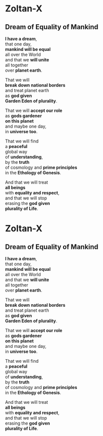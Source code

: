 # Zoltan-X  

## Dream of Equality of Mankind  

**I have a dream**,  
that one day,  
**mankind will be equal**  
all over the World  
and that we **will unite**  
all together  
over **planet earth**.  
  
That we will  
**break down national borders**  
and treat planet earth  
as **god given**  
**Garden Eden of plurality**.  
  
That we will **accept our role**  
as **gods gardener**  
**on this planet**  
and maybe one day,  
in **universe too**.  
  
That we will find  
a **peaceful**  
global way  
of **understanding**,  
by the **truth**  
of cosmology and **prime principles**  
in the **Ethology of Genesis**.  
  
And that we will treat  
**all beings**  
with **equality and respect**,  
and that we will stop  
erasing the **god given**  
**plurality of Life**.  
  # Zoltan-X  

## Dream of Equality of Mankind  

**I have a dream**,  
that one day,  
**mankind will be equal**  
all over the World  
and that we **will unite**  
all together  
over **planet earth**.  
  
That we will  
**break down national borders**  
and treat planet earth  
as **god given**  
**Garden Eden of plurality**.  
  
That we will **accept our role**  
as **gods gardener**  
**on this planet**  
and maybe one day,  
in **universe too**.  
  
That we will find  
a **peaceful**  
global way  
of **understanding**,  
by the **truth**  
of cosmology and **prime principles**  
in the **Ethology of Genesis**.  
  
And that we will treat  
**all beings**  
with **equality and respect**,  
and that we will stop  
erasing the **god given**  
**plurality of Life**.  
  
